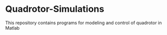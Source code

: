 # Quadrotor-Simulations
This repository contains programs for modeling and control of quadrotor in Matlab
